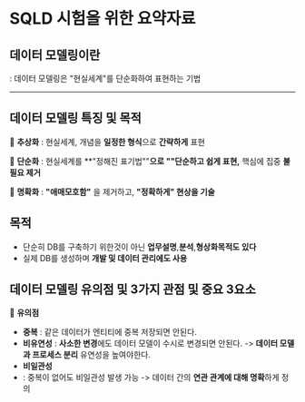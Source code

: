 # SQLD 시험을 위한 요약자료 

## 데이터 모델링이란
: 데이터 모델링은 "현실세계"를 단순화하여 표현하는 기법 

---

## 데이터 모델링 특징 및 목적
📌 **추상화**
: 현실세계, 개념을 **일정한 형식**으로 **간략하게** 표현

📌 **단순화**
: 현실세계를 **"정해진 표기법""**으로 ""단순하고 쉽게 표현,** 핵심에 집중 **불필요 제거**

📌 **명확화**
: **"애매모호함"** 을 제거하고, **"정확하게" 현상을 기술**

## 목적 
- 단순히 DB를 구축하기 위한것이 아닌 **업무설명**,**분석**,**형상화목적도 있다**
- 실제 DB를 생성하며 **개발 및 데이터 관리에도 사용**

## 데이터 모델링 유의점 및 3가지 관점 및 중요 3요소

📌 **유의점**
- **중복**
  : 같은 데이터가 엔티티에 중복 저장되면 안된다.
- **비유연성**
  : **사소한 변경**에도 데이터 모델이 수시로 변경되면 안된다. -> **데이터 모델과 프로세스 분리** 유연성을 높여야한다.
- **비일관성**
- : 중복이 없어도 비일관성 발생 가능 -> 데이터 간의 **연관 관계에 대해 명확**하게 정의
